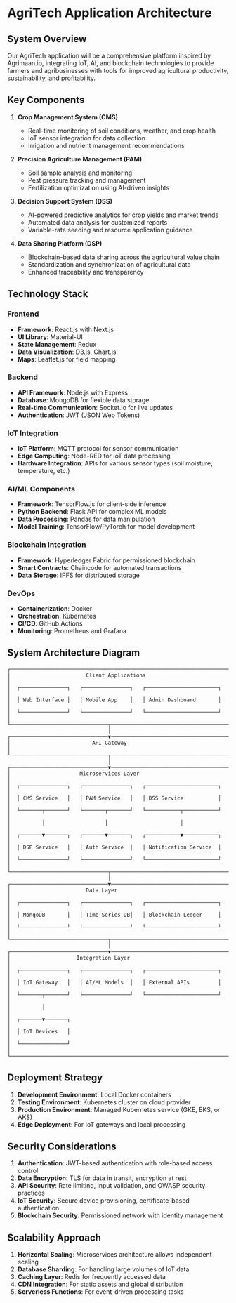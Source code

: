 # AgriTech Application Architecture

## System Overview

Our AgriTech application will be a comprehensive platform inspired by Agrimaan.io, integrating IoT, AI, and blockchain technologies to provide farmers and agribusinesses with tools for improved agricultural productivity, sustainability, and profitability.

## Key Components

1. **Crop Management System (CMS)**
   - Real-time monitoring of soil conditions, weather, and crop health
   - IoT sensor integration for data collection
   - Irrigation and nutrient management recommendations

2. **Precision Agriculture Management (PAM)**
   - Soil sample analysis and monitoring
   - Pest pressure tracking and management
   - Fertilization optimization using AI-driven insights

3. **Decision Support System (DSS)**
   - AI-powered predictive analytics for crop yields and market trends
   - Automated data analysis for customized reports
   - Variable-rate seeding and resource application guidance

4. **Data Sharing Platform (DSP)**
   - Blockchain-based data sharing across the agricultural value chain
   - Standardization and synchronization of agricultural data
   - Enhanced traceability and transparency

## Technology Stack

### Frontend
- **Framework**: React.js with Next.js
- **UI Library**: Material-UI
- **State Management**: Redux
- **Data Visualization**: D3.js, Chart.js
- **Maps**: Leaflet.js for field mapping

### Backend
- **API Framework**: Node.js with Express
- **Database**: MongoDB for flexible data storage
- **Real-time Communication**: Socket.io for live updates
- **Authentication**: JWT (JSON Web Tokens)

### IoT Integration
- **IoT Platform**: MQTT protocol for sensor communication
- **Edge Computing**: Node-RED for IoT data processing
- **Hardware Integration**: APIs for various sensor types (soil moisture, temperature, etc.)

### AI/ML Components
- **Framework**: TensorFlow.js for client-side inference
- **Python Backend**: Flask API for complex ML models
- **Data Processing**: Pandas for data manipulation
- **Model Training**: TensorFlow/PyTorch for model development

### Blockchain Integration
- **Framework**: Hyperledger Fabric for permissioned blockchain
- **Smart Contracts**: Chaincode for automated transactions
- **Data Storage**: IPFS for distributed storage

### DevOps
- **Containerization**: Docker
- **Orchestration**: Kubernetes
- **CI/CD**: GitHub Actions
- **Monitoring**: Prometheus and Grafana

## System Architecture Diagram

```
┌─────────────────────────────────────────────────────────────────────┐
│                        Client Applications                          │
│  ┌───────────────┐   ┌───────────────┐   ┌───────────────────────┐  │
│  │ Web Interface │   │ Mobile App    │   │ Admin Dashboard       │  │
│  └───────────────┘   └───────────────┘   └───────────────────────┘  │
└───────────────────────────────┬─────────────────────────────────────┘
                                │
┌───────────────────────────────▼─────────────────────────────────────┐
│                          API Gateway                                │
└───────────────────────────────┬─────────────────────────────────────┘
                                │
┌───────────────────────────────▼─────────────────────────────────────┐
│                      Microservices Layer                            │
│  ┌───────────────┐   ┌───────────────┐   ┌───────────────────────┐  │
│  │ CMS Service   │   │ PAM Service   │   │ DSS Service           │  │
│  └───────┬───────┘   └───────┬───────┘   └───────────┬───────────┘  │
│          │                   │                       │              │
│  ┌───────▼───────┐   ┌───────▼───────┐   ┌───────────▼───────────┐  │
│  │ DSP Service   │   │ Auth Service  │   │ Notification Service  │  │
│  └───────────────┘   └───────────────┘   └───────────────────────┘  │
└───────────────────────────────┬─────────────────────────────────────┘
                                │
┌───────────────────────────────▼─────────────────────────────────────┐
│                        Data Layer                                   │
│  ┌───────────────┐   ┌───────────────┐   ┌───────────────────────┐  │
│  │ MongoDB       │   │ Time Series DB│   │ Blockchain Ledger     │  │
│  └───────────────┘   └───────────────┘   └───────────────────────┘  │
└───────────────────────────────┬─────────────────────────────────────┘
                                │
┌───────────────────────────────▼─────────────────────────────────────┐
│                     Integration Layer                               │
│  ┌───────────────┐   ┌───────────────┐   ┌───────────────────────┐  │
│  │ IoT Gateway   │   │ AI/ML Models  │   │ External APIs         │  │
│  └───────┬───────┘   └───────────────┘   └───────────────────────┘  │
│          │                                                          │
│  ┌───────▼───────┐                                                  │
│  │ IoT Devices   │                                                  │
│  └───────────────┘                                                  │
└─────────────────────────────────────────────────────────────────────┘
```

## Deployment Strategy

1. **Development Environment**: Local Docker containers
2. **Testing Environment**: Kubernetes cluster on cloud provider
3. **Production Environment**: Managed Kubernetes service (GKE, EKS, or AKS)
4. **Edge Deployment**: For IoT gateways and local processing

## Security Considerations

1. **Authentication**: JWT-based authentication with role-based access control
2. **Data Encryption**: TLS for data in transit, encryption at rest
3. **API Security**: Rate limiting, input validation, and OWASP security practices
4. **IoT Security**: Secure device provisioning, certificate-based authentication
5. **Blockchain Security**: Permissioned network with identity management

## Scalability Approach

1. **Horizontal Scaling**: Microservices architecture allows independent scaling
2. **Database Sharding**: For handling large volumes of IoT data
3. **Caching Layer**: Redis for frequently accessed data
4. **CDN Integration**: For static assets and global distribution
5. **Serverless Functions**: For event-driven processing tasks